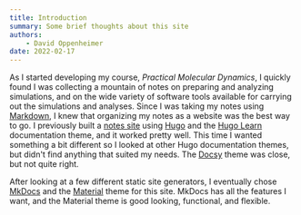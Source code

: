 ```yaml
---
title: Introduction
summary: Some brief thoughts about this site
authors:
    - David Oppenheimer
date: 2022-02-17
---
```


As I started developing my course, *Practical Molecular Dynamics*, I quickly found I was collecting a
mountain of notes on preparing and analyzing simulations, and on the wide variety of software tools available for carrying out the simulations and analyses. Since I was taking my notes using [Markdown](https://daringfireball.net/projects/markdown/), I knew that organizing my notes as a website was the best way to go. I previously built a [notes site](https://dgoppenheimer.github.io/pymol-notes/) using [Hugo](https://gohugo.io/) and the [Hugo Learn](https://learn.netlify.app/en/) documentation theme, and it worked pretty well. This time I wanted something a bit different so I looked at other Hugo documentation themes, but didn't find anything that suited my needs. The [Docsy](https://www.docsy.dev/) theme was close, but not quite right.

After looking at a few different static site generators, I eventually chose [MkDocs](https://www.mkdocs.org/) and the [Material](https://squidfunk.github.io/mkdocs-material/) theme for this site. MkDocs has all the features I want, and the Material theme is good looking, functional, and flexible.
